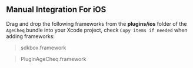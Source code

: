 ## Manual Integration For iOS
Drag and drop the following frameworks from the __plugins/ios__ folder of the `AgeCheq` bundle into your Xcode project, check `Copy items if needed` when adding frameworks:

> sdkbox.framework

> PluginAgeCheq.framework
